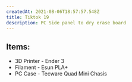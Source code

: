 ```yaml
---
createdAt: 2021-08-06T18:57:57.548Z
title: Tiktok 19
description: PC Side panel to dry erase board
---
```

## Items: 

* 3D Printer  - Ender 3
* Filament - Esun PLA+
* PC Case - Tecware Quad Mini Chasis